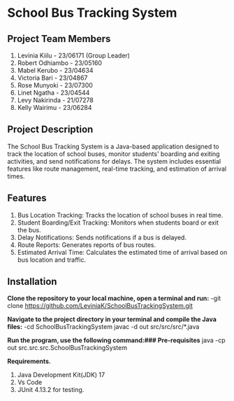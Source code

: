 # School Bus Tracking System

## Project Team Members
1. Levinia Kiilu - 23/06171 (Group Leader)  
2. Robert Odhiambo - 23/05160  
3. Mabel Kerubo - 23/04634  
4. Victoria Bari - 23/04867  
5. Rose Munyoki - 23/07300  
6. Linet Ngatha - 23/04544  
7. Levy Nakirinda - 21/07278  
8. Kelly Wairimu - 23/06284  

## Project Description
The School Bus Tracking System is a Java-based application designed to track the location of school buses, monitor students' boarding and exiting activities, and send notifications for delays. The system includes essential features like route management, real-time tracking, and estimation of arrival times.

## Features
1. Bus Location Tracking: Tracks the location of school buses in real time.
2. Student Boarding/Exit Tracking: Monitors when students board or exit the bus.
3. Delay Notifications: Sends notifications if a bus is delayed.
4. Route Reports: Generates reports of bus routes.
5. Estimated Arrival Time: Calculates the estimated time of arrival based on bus location and traffic.


## Installation 
**Clone the repository to your local machine, open a terminal and run:**
-git clone https://github.com/LeviniaK/SchoolBusTrackingSystem.git

**Navigate to the project directory in your terminal and compile the Java files:**
-cd SchoolBusTrackingSystem
javac -d out src/src/src/*.java

**Run the program, use the following command:### Pre-requisites**
java -cp out src.src.src.SchoolBusTrackingSystem

**Requirements.**
1. Java Development Kit(JDK) 17
2. Vs Code
3. JUnit 4.13.2 for testing.



